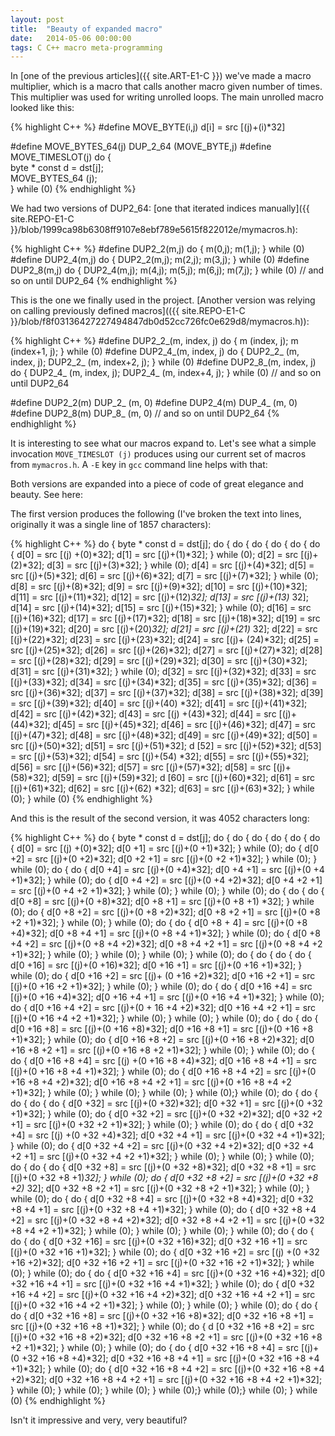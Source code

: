 ```yaml
---
layout: post
title:  "Beauty of expanded macro"
date:   2014-05-06 00:00:00
tags: C C++ macro meta-programming
---
```


In [one of the previous articles]({{ site.ART-E1-C }})
we've made a macro multiplier, which is a macro that calls another macro given number of times.
This multiplier was used for writing unrolled loops. The main unrolled macro looked like this:

{% highlight C++ %}
#define MOVE_BYTE(i,j) d[i] = src [(j)+(i)*32]

#define MOVE_BYTES_64(j) DUP_2_64 (MOVE_BYTE,j)
#define MOVE_TIMESLOT(j) do {\
        byte * const d = dst[j];\
        MOVE_BYTES_64 (j);\
    } while (0)
{% endhighlight %}

We had two versions of DUP2_64: [one that iterated indices manually]({{ site.REPO-E1-C }}/blob/1999ca98b6308ff9107e8ebf789e5615f822012e/mymacros.h):

{% highlight C++ %}
#define DUP2_2(m,j)  do {               m(0,j); m(1,j); } while (0)
#define DUP2_4(m,j)  do { DUP2_2(m,j);  m(2,j); m(3,j); } while (0)
#define DUP2_8(m,j)  do { DUP2_4(m,j);  m(4,j); m(5,j); m(6,j); m(7,j); } while (0)
// and so on until DUP2_64
{% endhighlight %}

This is the one we finally used in the project.
[Another version was relying on calling previously defined macros](({{ site.REPO-E1-C }}/blob/f8f03136427227494847db0d52cc726fc0e629d8/mymacros.h)):

{% highlight C++ %}
#define DUP2_2_(m, index, j)  do { m (index, j); m (index+1, j); } while (0)
#define DUP2_4_(m, index, j)  do { DUP2_2_ (m, index, j); DUP2_2_ (m, index+2, j); } while (0)
#define DUP2_8_(m, index, j)  do { DUP2_4_ (m, index, j); DUP2_4_ (m, index+4, j); } while (0)
// and so on until DUP2_64

#define DUP2_2(m)  DUP_2_ (m, 0)
#define DUP2_4(m)  DUP_4_ (m, 0)
#define DUP2_8(m)  DUP_8_ (m, 0)
// and so on until DUP2_64
{% endhighlight %}

It is interesting to see what our macros expand to. Let's see what a simple invocation `MOVE_TIMESLOT (j)` produces
using our current set of macros from `mymacros.h`. A `-E` key in `gcc` command line helps with that:

Both versions are expanded into a piece of code of great elegance and beauty. See here:

The first version produces the following (I've broken the text into lines, originally it was a single line
of 1857 characters):

{% highlight C++ %}
do { byte * const d = dst[j]; do { do { do { do { do { do { d[0] = src [(j)
+(0)*32]; d[1] = src [(j)+(1)*32]; } while (0); d[2] = src [(j)+(2)*32];
d[3] = src [(j)+(3)*32]; } while (0); d[4] = src [(j)+(4)*32]; d[5] = src
[(j)+(5)*32]; d[6] = src [(j)+(6)*32]; d[7] = src [(j)+(7)*32]; } while (0);
d[8] = src [(j)+(8)*32]; d[9] = src [(j)+(9)*32]; d[10] = src [(j)+(10)*32];
d[11] = src [(j)+(11)*32]; d[12] = src [(j)+(12)*32]; d[13] = src [(j)+(13)*
32]; d[14] = src [(j)+(14)*32]; d[15] = src [(j)+(15)*32]; } while (0); d[16]
= src [(j)+(16)*32]; d[17] = src [(j)+(17)*32]; d[18] = src [(j)+(18)*32];
d[19] = src [(j)+(19)*32]; d[20] = src [(j)+(20)*32]; d[21] = src [(j)+(21)*
32]; d[22] = src [(j)+(22)*32]; d[23] = src [(j)+(23)*32]; d[24] = src [(j)+
(24)*32]; d[25] = src [(j)+(25)*32]; d[26] = src [(j)+(26)*32]; d[27] = src
[(j)+(27)*32]; d[28] = src [(j)+(28)*32]; d[29] = src [(j)+(29)*32]; d[30]
= src [(j)+(30)*32]; d[31] = src [(j)+(31)*32]; } while (0); d[32] = src
[(j)+(32)*32]; d[33] = src [(j)+(33)*32]; d[34] = src [(j)+(34)*32]; d[35]
= src [(j)+(35)*32]; d[36] = src [(j)+(36)*32]; d[37] = src [(j)+(37)*32];
d[38] = src [(j)+(38)*32]; d[39] = src [(j)+(39)*32]; d[40] = src [(j)+(40)
*32]; d[41] = src [(j)+(41)*32]; d[42] = src [(j)+(42)*32]; d[43] = src [(j)
+(43)*32]; d[44] = src [(j)+(44)*32]; d[45] = src [(j)+(45)*32]; d[46] = src
[(j)+(46)*32]; d[47] = src [(j)+(47)*32]; d[48] = src [(j)+(48)*32]; d[49] =
src [(j)+(49)*32]; d[50] = src [(j)+(50)*32]; d[51] = src [(j)+(51)*32]; d
[52] = src [(j)+(52)*32]; d[53] = src [(j)+(53)*32]; d[54] = src [(j)+(54)
*32]; d[55] = src [(j)+(55)*32]; d[56] = src [(j)+(56)*32]; d[57] = src
[(j)+(57)*32]; d[58] = src [(j)+(58)*32]; d[59] = src [(j)+(59)*32]; d
[60] = src [(j)+(60)*32]; d[61] = src [(j)+(61)*32]; d[62] = src [(j)+(62)
*32]; d[63] = src [(j)+(63)*32]; } while (0); } while (0)
{% endhighlight %}

And this is the result of the second version, it was 4052 characters long:

{% highlight C++ %}
do { byte * const d = dst[j]; do { do { do { do { do { do { d[0] = src [(j)
+(0)*32]; d[0 +1] = src [(j)+(0 +1)*32]; } while (0); do { d[0 +2] = src
[(j)+(0 +2)*32]; d[0 +2 +1] = src [(j)+(0 +2 +1)*32]; } while (0); } while
(0); do { do { d[0 +4] = src [(j)+(0 +4)*32]; d[0 +4 +1] = src [(j)+(0 +4
+1)*32]; } while (0); do { d[0 +4 +2] = src [(j)+(0 +4 +2)*32]; d[0 +4 +2
+1] = src [(j)+(0 +4 +2 +1)*32]; } while (0); } while (0); } while (0); do
{ do { do { d[0 +8] = src [(j)+(0 +8)*32]; d[0 +8 +1] = src [(j)+(0 +8 +1)
*32]; } while (0); do { d[0 +8 +2] = src [(j)+(0 +8 +2)*32]; d[0 +8 +2 +1]
 = src [(j)+(0 +8 +2 +1)*32]; } while (0); } while (0); do { do { d[0 +8 +
4] = src [(j)+(0 +8 +4)*32]; d[0 +8 +4 +1] = src [(j)+(0 +8 +4 +1)*32]; }
while (0); do { d[0 +8 +4 +2] = src [(j)+(0 +8 +4 +2)*32]; d[0 +8 +4 +2 +1]
= src [(j)+(0 +8 +4 +2 +1)*32]; } while (0); } while (0); } while (0); }
while (0); do { do { do { do { d[0 +16] = src [(j)+(0 +16)*32]; d[0 +16
+1] = src [(j)+(0 +16 +1)*32]; } while (0); do { d[0 +16 +2] = src [(j)+
(0 +16 +2)*32]; d[0 +16 +2 +1] = src [(j)+(0 +16 +2 +1)*32]; } while (0); }
while (0); do { do { d[0 +16 +4] = src [(j)+(0 +16 +4)*32]; d[0 +16 +4 +1] =
src [(j)+(0 +16 +4 +1)*32]; } while (0); do { d[0 +16 +4 +2] = src [(j)+(0 +
16 +4 +2)*32]; d[0 +16 +4 +2 +1] = src [(j)+(0 +16 +4 +2 +1)*32]; } while
(0); } while (0); } while (0); do { do { do { d[0 +16 +8] = src [(j)+(0 +16
+8)*32]; d[0 +16 +8 +1] = src [(j)+(0 +16 +8 +1)*32]; } while (0); do { d[0
+16 +8 +2] = src [(j)+(0 +16 +8 +2)*32]; d[0 +16 +8 +2 +1] = src [(j)+(0 +16
+8 +2 +1)*32]; } while (0); } while (0); do { do { d[0 +16 +8 +4] = src [(j)
+(0 +16 +8 +4)*32]; d[0 +16 +8 +4 +1] = src [(j)+(0 +16 +8 +4 +1)*32]; }
while (0); do { d[0 +16 +8 +4 +2] = src [(j)+(0 +16 +8 +4 +2)*32]; d[0 +16
+8 +4 +2 +1] = src [(j)+(0 +16 +8 +4 +2 +1)*32]; } while (0); } while (0);
} while (0); } while (0);} while (0); do { do { do { do { do { d[0 +32] =
src [(j)+(0 +32)*32]; d[0 +32 +1] = src [(j)+(0 +32 +1)*32]; } while (0);
do { d[0 +32 +2] = src [(j)+(0 +32 +2)*32]; d[0 +32 +2 +1] = src [(j)+(0
+32 +2 +1)*32]; } while (0); } while (0); do { do { d[0 +32 +4] = src [(j)
+(0 +32 +4)*32]; d[0 +32 +4 +1] = src [(j)+(0 +32 +4 +1)*32]; } while (0);
do { d[0 +32 +4 +2] = src [(j)+(0 +32 +4 +2)*32]; d[0 +32 +4 +2 +1] = src
[(j)+(0 +32 +4 +2 +1)*32]; } while (0); } while (0); } while (0); do { do
{ do { d[0 +32 +8] = src [(j)+(0 +32 +8)*32]; d[0 +32 +8 +1] = src [(j)+(0
+32 +8 +1)*32]; } while (0); do { d[0 +32 +8 +2] = src [(j)+(0 +32 +8 +2)*
32]; d[0 +32 +8 +2 +1] = src [(j)+(0 +32 +8 +2 +1)*32]; } while (0); }
while (0); do { do { d[0 +32 +8 +4] = src [(j)+(0 +32 +8 +4)*32]; d[0 +32
+8 +4 +1] = src [(j)+(0 +32 +8 +4 +1)*32]; } while (0); do { d[0 +32 +8 +4
+2] = src [(j)+(0 +32 +8 +4 +2)*32]; d[0 +32 +8 +4 +2 +1] = src [(j)+(0 +32
+8 +4 +2 +1)*32]; } while (0); } while (0); } while (0); } while (0); do {
do { do { do { d[0 +32 +16] = src [(j)+(0 +32 +16)*32]; d[0 +32 +16 +1] =
src [(j)+(0 +32 +16 +1)*32]; } while (0); do { d[0 +32 +16 +2] = src [(j)
+(0 +32 +16 +2)*32]; d[0 +32 +16 +2 +1] = src [(j)+(0 +32 +16 +2 +1)*32];
} while (0); } while (0); do { do { d[0 +32 +16 +4] = src [(j)+(0 +32 +16
+4)*32]; d[0 +32 +16 +4 +1] = src [(j)+(0 +32 +16 +4 +1)*32]; } while (0);
do { d[0 +32 +16 +4 +2] = src [(j)+(0 +32 +16 +4 +2)*32]; d[0 +32 +16 +4
+2 +1] = src [(j)+(0 +32 +16 +4 +2 +1)*32]; } while (0); } while (0); }
while (0); do { do { do { d[0 +32 +16 +8] = src [(j)+(0 +32 +16 +8)*32];
d[0 +32 +16 +8 +1] = src [(j)+(0 +32 +16 +8 +1)*32]; } while (0); do { d
[0 +32 +16 +8 +2] = src [(j)+(0 +32 +16 +8 +2)*32]; d[0 +32 +16 +8 +2 +1]
= src [(j)+(0 +32 +16 +8 +2 +1)*32]; } while (0); } while (0); do { do {
d[0 +32 +16 +8 +4] = src [(j)+(0 +32 +16 +8 +4)*32]; d[0 +32 +16 +8 +4 +1]
= src [(j)+(0 +32 +16 +8 +4 +1)*32]; } while (0); do { d[0 +32 +16 +8 +4
+2] = src [(j)+(0 +32 +16 +8 +4 +2)*32]; d[0 +32 +16 +8 +4 +2 +1] = src
[(j)+(0 +32 +16 +8 +4 +2 +1)*32]; } while (0); } while (0); } while (0);
} while (0);} while (0);} while (0); } while (0)
{% endhighlight %}

Isn't it impressive and very, very beautiful?
